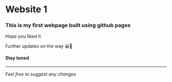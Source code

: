 # Website 1

### This is my first webpage built using github pages

Hope you liked it 

Further updates on the way 😀🙂

#### Stay tuned 

---

_Feel free to suggest any changes_
